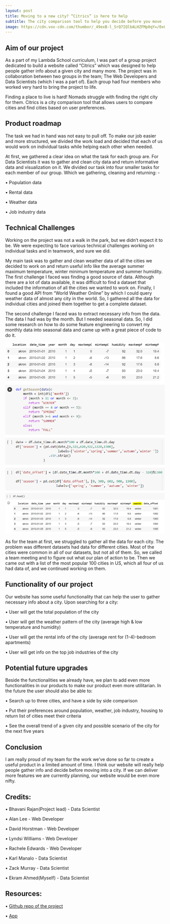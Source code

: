 ```yaml
---
layout: post
title: Moving to a new city? “Citrics” is here to help
subtitle: The city comparison tool to help you decide before you move
image: https://cdn.vox-cdn.com/thumbor/_49exB-l_SrQ7IQlbALHZFMp0qY=/0x0:7185x4795/1200x900/filters:focal(3019x1824:4167x2972)/cdn.vox-cdn.com/uploads/chorus_image/image/62376513/shutterstock_1240270705.1542819552.jpg
---
```


## Aim of our project

As a part of my Lambda School curriculum, I was part of a group project dedicated to build a website called “Citrics” which was designed to help people gather info about a given city and many more. The project was in collaboration between two groups in the team; The Web Developers and Data Scientists (which I was a part of). Each group had four members who worked very hard to bring the project to life.

Finding a place to live is hard! Nomads struggle with finding the right city for them. Citrics is a city comparison tool that allows users to compare cities and find cities based on user preferences.

## Product roadmap

The task we had in hand was not easy to pull off. To make our job easier and more structured, we divided the work load and decided that each of us would work on individual tasks while helping each other when needed.

At first, we gathered a clear idea on what the task for each group are. For Data Scientists it was to gather and clean city data and return informative data and visualization on it. We divided our task into four smaller tasks for each member of our group. Which we gathering, cleaning and returning: -

•	Population data

•	Rental data

•	Weather data

•	Job industry data

## Technical Challenges

Working on the project was not a walk in the park, but we didn’t expect it to be. We were expecting to face various technical challenges working on individual tasks and in teamwork, and sure we did. 

My main task was to gather and clean weather data of all the cities we decided to work on and return useful info like the average summer maximum temperature, winter minimum temperature and summer humidity. The first challenge I faced was finding a good source of data. Although there are a lot of data available, it was difficult to find a dataset that included the information of all the cities we wanted to work on. Finally, I found a good API from “World Weather Online” by which I could query weather data of almost any city in the world. So, I gathered all the data for individual cities and joined them together to get a complete dataset.

The second challenge I faced was to extract necessary info from the data. The data I had was by the month. But I needed seasonal data. So, I did some research on how to do some feature engineering to convert my monthly data into seasonal data and came up with a great piece of code to do it.

![Crepe](https://raw.githubusercontent.com/Ekram49/Ekram49.github.io/master/img/Citrics/blog1.PNG)
![Crepe](https://raw.githubusercontent.com/Ekram49/Ekram49.github.io/master/img/Citrics/blog2.PNG)
![Crepe](https://raw.githubusercontent.com/Ekram49/Ekram49.github.io/master/img/Citrics/blog3.PNG)

As for the team at first, we struggled to gather all the data for each city. The problem was different datasets had data for different cities. Most of the cities were common in all of our datasets, but not all of them. So, we called a team meeting and to figure out what our plan of action to be. Then we came out with a list of the most popular 100 cities in US, which all four of us had data of, and we continued working on them.

## Functionality of our project

Our website has some useful functionality that can help the user to gather necessary info about a city. Upon searching for a city:

•	User will get the total population of the city

•	User will get the weather pattern of the city (average high & low temperature and humidity)

•	User will get the rental info of the city (average rent for (1-4)-bedroom apartments)

•	 User will get info on the top job industries of the city

## Potential future upgrades

Beside the functionalities we already have, we plan to add even more functionalities in our products to make our product even more utilitarian. In the future the user should also be able to:

•	Search up to three cities, and have a side by side comparison

•	Put their preferences around population, weather, job industry, housing to return list of cities meet their criteria

•	See the overall trend of a given city and possible scenario of the city for the next five years

## Conclusion

I am really proud of my team for the work we’ve done so far to create a useful product in a limited amount of time. I think our website will really help people gather info and decide before moving into a city. If we can deliver more features we are currently planning, our website would be even more nifty. 

## Credits:

•	Bhavani Rajan(Project lead) - Data Scientist

•	Alan Lee - Web Developer

•	David Horstman - Web Developer

•	Lyndsi Williams - Web Developer

•	Rachele Edwards - Web Developer

•	Karl Manalo - Data Scientist

•	Zack Murray - Data Scientist

•	Ekram Ahmed(Myself) - Data Scientist

## Resources:

•	[Github repo of the project](https://github.com/orgs/Lambda-School-Labs/teams/labs26-citrics-teamb)

•	[App](https://b.citrics.dev/)
